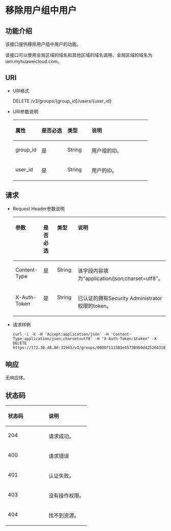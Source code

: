 # 移除用户组中用户<a name="zh-cn_topic_0057845601"></a>

## 功能介绍<a name="section495175389414"></a>

该接口提供移除用户组中用户的功能。

该接口可以使用全局区域的域名和其他区域的域名调用，全局区域的域名为iam.myhuaweicloud.com。

## URI<a name="section3019338085013"></a>

-   URI格式

    DELETE /v3/groups/\{group\_id\}/users/\{user\_id\}

-   URI参数说明

    <a name="zh-cn_topic_0032920307_table36168141"></a>
    <table><thead align="left"><tr id="zh-cn_topic_0032920307_row15662289"><th class="cellrowborder" valign="top" width="19.36%" id="mcps1.1.5.1.1"><p id="zh-cn_topic_0032920307_p60685926"><a name="zh-cn_topic_0032920307_p60685926"></a><a name="zh-cn_topic_0032920307_p60685926"></a>属性</p>
    </th>
    <th class="cellrowborder" valign="top" width="19.24%" id="mcps1.1.5.1.2"><p id="zh-cn_topic_0032920307_p16612996"><a name="zh-cn_topic_0032920307_p16612996"></a><a name="zh-cn_topic_0032920307_p16612996"></a>是否必选</p>
    </th>
    <th class="cellrowborder" valign="top" width="17.98%" id="mcps1.1.5.1.3"><p id="zh-cn_topic_0032920307_p3475410"><a name="zh-cn_topic_0032920307_p3475410"></a><a name="zh-cn_topic_0032920307_p3475410"></a>类型</p>
    </th>
    <th class="cellrowborder" valign="top" width="43.419999999999995%" id="mcps1.1.5.1.4"><p id="zh-cn_topic_0032920307_p13072760"><a name="zh-cn_topic_0032920307_p13072760"></a><a name="zh-cn_topic_0032920307_p13072760"></a>说明</p>
    </th>
    </tr>
    </thead>
    <tbody><tr id="zh-cn_topic_0032920307_row52260639"><td class="cellrowborder" valign="top" width="19.36%" headers="mcps1.1.5.1.1 "><p id="zh-cn_topic_0032920307_p5253358"><a name="zh-cn_topic_0032920307_p5253358"></a><a name="zh-cn_topic_0032920307_p5253358"></a>group_id</p>
    </td>
    <td class="cellrowborder" valign="top" width="19.24%" headers="mcps1.1.5.1.2 "><p id="zh-cn_topic_0032920307_p22868878"><a name="zh-cn_topic_0032920307_p22868878"></a><a name="zh-cn_topic_0032920307_p22868878"></a>是</p>
    </td>
    <td class="cellrowborder" valign="top" width="17.98%" headers="mcps1.1.5.1.3 "><p id="zh-cn_topic_0032920307_p40439847"><a name="zh-cn_topic_0032920307_p40439847"></a><a name="zh-cn_topic_0032920307_p40439847"></a>String</p>
    </td>
    <td class="cellrowborder" valign="top" width="43.419999999999995%" headers="mcps1.1.5.1.4 "><p id="zh-cn_topic_0032920307_p54402144"><a name="zh-cn_topic_0032920307_p54402144"></a><a name="zh-cn_topic_0032920307_p54402144"></a>用户组的ID。</p>
    </td>
    </tr>
    <tr id="row980208103522"><td class="cellrowborder" valign="top" width="19.36%" headers="mcps1.1.5.1.1 "><p id="p8821877103522"><a name="p8821877103522"></a><a name="p8821877103522"></a>user_id</p>
    </td>
    <td class="cellrowborder" valign="top" width="19.24%" headers="mcps1.1.5.1.2 "><p id="p43483414103522"><a name="p43483414103522"></a><a name="p43483414103522"></a>是</p>
    </td>
    <td class="cellrowborder" valign="top" width="17.98%" headers="mcps1.1.5.1.3 "><p id="p32495677103522"><a name="p32495677103522"></a><a name="p32495677103522"></a>String</p>
    </td>
    <td class="cellrowborder" valign="top" width="43.419999999999995%" headers="mcps1.1.5.1.4 "><p id="p14904143103522"><a name="p14904143103522"></a><a name="p14904143103522"></a>用户的ID。</p>
    </td>
    </tr>
    </tbody>
    </table>


## 请求<a name="section1437107585444"></a>

-   Request Header参数说明

    <a name="zh-cn_topic_0032920307_table21736211"></a>
    <table><thead align="left"><tr id="zh-cn_topic_0032920307_row48433347"><th class="cellrowborder" valign="top" width="19.49%" id="mcps1.1.5.1.1"><p id="zh-cn_topic_0032920307_p30787047"><a name="zh-cn_topic_0032920307_p30787047"></a><a name="zh-cn_topic_0032920307_p30787047"></a>参数</p>
    </th>
    <th class="cellrowborder" valign="top" width="18.86%" id="mcps1.1.5.1.2"><p id="zh-cn_topic_0032920307_p10722842"><a name="zh-cn_topic_0032920307_p10722842"></a><a name="zh-cn_topic_0032920307_p10722842"></a>是否必选</p>
    </th>
    <th class="cellrowborder" valign="top" width="17.44%" id="mcps1.1.5.1.3"><p id="zh-cn_topic_0032920307_p63243911"><a name="zh-cn_topic_0032920307_p63243911"></a><a name="zh-cn_topic_0032920307_p63243911"></a>类型</p>
    </th>
    <th class="cellrowborder" valign="top" width="44.21%" id="mcps1.1.5.1.4"><p id="zh-cn_topic_0032920307_p22483156"><a name="zh-cn_topic_0032920307_p22483156"></a><a name="zh-cn_topic_0032920307_p22483156"></a>说明</p>
    </th>
    </tr>
    </thead>
    <tbody><tr id="zh-cn_topic_0032920307_row9196329"><td class="cellrowborder" valign="top" width="19.49%" headers="mcps1.1.5.1.1 "><p id="zh-cn_topic_0032920307_p6705199"><a name="zh-cn_topic_0032920307_p6705199"></a><a name="zh-cn_topic_0032920307_p6705199"></a>Content-Type</p>
    </td>
    <td class="cellrowborder" valign="top" width="18.86%" headers="mcps1.1.5.1.2 "><p id="zh-cn_topic_0032920307_p6250253"><a name="zh-cn_topic_0032920307_p6250253"></a><a name="zh-cn_topic_0032920307_p6250253"></a>是</p>
    </td>
    <td class="cellrowborder" valign="top" width="17.44%" headers="mcps1.1.5.1.3 "><p id="zh-cn_topic_0032920307_p36508524"><a name="zh-cn_topic_0032920307_p36508524"></a><a name="zh-cn_topic_0032920307_p36508524"></a>String</p>
    </td>
    <td class="cellrowborder" valign="top" width="44.21%" headers="mcps1.1.5.1.4 "><p id="zh-cn_topic_0032920307_p4400500"><a name="zh-cn_topic_0032920307_p4400500"></a><a name="zh-cn_topic_0032920307_p4400500"></a>该字段内容填为<span class="parmvalue" id="parmvalue1823317483242"><a name="parmvalue1823317483242"></a><a name="parmvalue1823317483242"></a>“application/json;charset=utf8”</span>。</p>
    </td>
    </tr>
    <tr id="zh-cn_topic_0032920307_row39604502"><td class="cellrowborder" valign="top" width="19.49%" headers="mcps1.1.5.1.1 "><p id="zh-cn_topic_0032920307_p53848109"><a name="zh-cn_topic_0032920307_p53848109"></a><a name="zh-cn_topic_0032920307_p53848109"></a>X-Auth-Token</p>
    </td>
    <td class="cellrowborder" valign="top" width="18.86%" headers="mcps1.1.5.1.2 "><p id="zh-cn_topic_0032920307_p66729601"><a name="zh-cn_topic_0032920307_p66729601"></a><a name="zh-cn_topic_0032920307_p66729601"></a>是</p>
    </td>
    <td class="cellrowborder" valign="top" width="17.44%" headers="mcps1.1.5.1.3 "><p id="zh-cn_topic_0032920307_p36388601"><a name="zh-cn_topic_0032920307_p36388601"></a><a name="zh-cn_topic_0032920307_p36388601"></a>String</p>
    </td>
    <td class="cellrowborder" valign="top" width="44.21%" headers="mcps1.1.5.1.4 "><p id="p307328551134"><a name="p307328551134"></a><a name="p307328551134"></a>已认证的拥有Security Administrator权限的token。</p>
    </td>
    </tr>
    </tbody>
    </table>

-   请求样例

    ```
    curl -i -k -H 'Accept:application/json' -H 'Content-Type:application/json;charset=utf8' -H "X-Auth-Token:$token" -X DELETE https://172.30.48.86:31943/v3/groups/00007111583e457389b0d4252643181b/users/edb66d2b656c43d0b67fb143d670bb3a
    ```


## 响应<a name="section728317461105"></a>

无响应体。

## 状态码<a name="section5556784894735"></a>

<a name="zh-cn_topic_0032920307_table25927028"></a>
<table><thead align="left"><tr id="zh-cn_topic_0032920307_row10578662"><th class="cellrowborder" valign="top" width="50%" id="mcps1.1.3.1.1"><p id="zh-cn_topic_0032920307_p51565323"><a name="zh-cn_topic_0032920307_p51565323"></a><a name="zh-cn_topic_0032920307_p51565323"></a>状态码</p>
</th>
<th class="cellrowborder" valign="top" width="50%" id="mcps1.1.3.1.2"><p id="zh-cn_topic_0032920307_p16041657"><a name="zh-cn_topic_0032920307_p16041657"></a><a name="zh-cn_topic_0032920307_p16041657"></a>说明</p>
</th>
</tr>
</thead>
<tbody><tr id="zh-cn_topic_0032920307_row24305815"><td class="cellrowborder" valign="top" width="50%" headers="mcps1.1.3.1.1 "><p id="zh-cn_topic_0032920307_p22613965"><a name="zh-cn_topic_0032920307_p22613965"></a><a name="zh-cn_topic_0032920307_p22613965"></a>204</p>
</td>
<td class="cellrowborder" valign="top" width="50%" headers="mcps1.1.3.1.2 "><p id="zh-cn_topic_0032920307_p19791876"><a name="zh-cn_topic_0032920307_p19791876"></a><a name="zh-cn_topic_0032920307_p19791876"></a>请求成功。</p>
</td>
</tr>
<tr id="zh-cn_topic_0032920307_row43909159"><td class="cellrowborder" valign="top" width="50%" headers="mcps1.1.3.1.1 "><p id="zh-cn_topic_0032920307_p66980994"><a name="zh-cn_topic_0032920307_p66980994"></a><a name="zh-cn_topic_0032920307_p66980994"></a>400</p>
</td>
<td class="cellrowborder" valign="top" width="50%" headers="mcps1.1.3.1.2 "><p id="p429015435323"><a name="p429015435323"></a><a name="p429015435323"></a>请求错误</p>
</td>
</tr>
<tr id="row460808479497"><td class="cellrowborder" valign="top" width="50%" headers="mcps1.1.3.1.1 "><p id="p120744399497"><a name="p120744399497"></a><a name="p120744399497"></a>401</p>
</td>
<td class="cellrowborder" valign="top" width="50%" headers="mcps1.1.3.1.2 "><p id="p385055099497"><a name="p385055099497"></a><a name="p385055099497"></a>认证失败。</p>
</td>
</tr>
<tr id="zh-cn_topic_0032920307_row41000636"><td class="cellrowborder" valign="top" width="50%" headers="mcps1.1.3.1.1 "><p id="zh-cn_topic_0032920307_p32717189"><a name="zh-cn_topic_0032920307_p32717189"></a><a name="zh-cn_topic_0032920307_p32717189"></a>403</p>
</td>
<td class="cellrowborder" valign="top" width="50%" headers="mcps1.1.3.1.2 "><p id="zh-cn_topic_0032920307_p32846614"><a name="zh-cn_topic_0032920307_p32846614"></a><a name="zh-cn_topic_0032920307_p32846614"></a>没有操作权限。</p>
</td>
</tr>
<tr id="row2569718985351"><td class="cellrowborder" valign="top" width="50%" headers="mcps1.1.3.1.1 "><p id="p2994811485351"><a name="p2994811485351"></a><a name="p2994811485351"></a>404</p>
</td>
<td class="cellrowborder" valign="top" width="50%" headers="mcps1.1.3.1.2 "><p id="p987817085351"><a name="p987817085351"></a><a name="p987817085351"></a>找不到资源。</p>
</td>
</tr>
</tbody>
</table>


